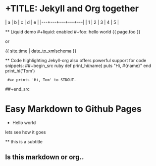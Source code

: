 # +TITLE: Jekyll and Org together

   | a | b | c | d | e |
   |---+---+---+---+---|
   | 1 | 2 | 3 | 4 | 5 |

** Liquid demo 
   #+liquid: enabled
   #+foo: hello world
   {{ page.foo }}

   or

   {{ site.time | date_to_xmlschema }}
   
** Code highlighting
   Jekyll-org also offers powerful support for code snippets:
   ##+begin_src  ruby 
     def print_hi(name)
       puts "Hi, #{name}"
     end
     print_hi('Tom')

     #=> prints 'Hi, Tom' to STDOUT.
   ##+end_src

# Easy Markdown to Github Pages
* Hello world

lets see how it goes

** this is a subtitle

## Is this markdown or org..

